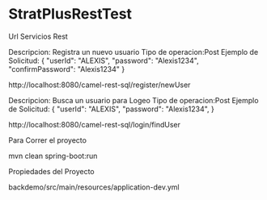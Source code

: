# StratPlusRestTest


Url Servicios Rest 



Descripcion: Registra un nuevo usuario 
Tipo de operacion:Post
Ejemplo de Solicitud:
{
  "userId": "ALEXIS",
  "password": "Alexis1234",
  "confirmPassword": "Alexis1234"
}

http://localhost:8080/camel-rest-sql/register/newUser



Descripcion: Busca un usuario para Logeo
Tipo de operacion:Post
Ejemplo de Solicitud:
{
  "userId": "ALEXIS",
  "password": "Alexis1234",
}

http://localhost:8080/camel-rest-sql/login/findUser


Para Correr el proyecto 

mvn clean spring-boot:run


Propiedades del Proyecto 

backdemo/src/main/resources/application-dev.yml
